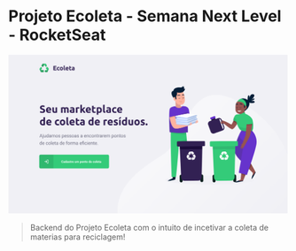 # Projeto Ecoleta - Semana Next Level - RocketSeat

![home](/screenshot/ecoleta.png)

> Backend do Projeto Ecoleta com o intuito de incetivar a coleta de materias para reciclagem!
